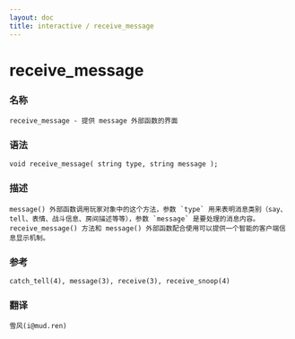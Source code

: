 ```yaml
---
layout: doc
title: interactive / receive_message
---
```

# receive_message

### 名称

    receive_message - 提供 message 外部函数的界面

### 语法

    void receive_message( string type, string message );

### 描述

    message() 外部函数调用玩家对象中的这个方法，参数 `type` 用来表明消息类别（say、tell、表情、战斗信息、房间描述等等），参数 `message` 是要处理的消息内容。 receive_message() 方法和 message() 外部函数配合使用可以提供一个智能的客户端信息显示机制。

### 参考

    catch_tell(4), message(3), receive(3), receive_snoop(4)

### 翻译

    雪风(i@mud.ren)
